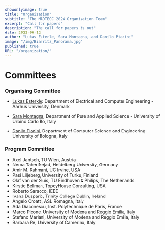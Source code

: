 ```yaml
---
showonlyimage: true
title: "Organization"
subtitle: "The MADTECC 2024 Organization Team"
excerpt: "Call for papers"
description: "The call for papers is out"
date: 2022-06-12
author: "Lukas Esterle, Sara Montagna, and Danilo Pianini"
image: "/img/Biarritz_Panorama.jpg"
published: true
URL: "/organization/"
---
```

# Committees

### Organising Committee

* [Lukas Esterkle](http://www.lukasesterle.com): Department of Electrical and Computer Engineering - Aarhus University, Denmark

* [Sara Montagna](https://www.uniurb.it/persone/sara-montagna), Department of Pure and Applied Science - University of Urbino Carlo Bo, Italy

* [Danilo Pianini](https://www.unibo.it/sitoweb/danilo.pianini), Department of Computer Science and Engineering - University of Bologna, Italy

### Program Committee

* Axel Jantsch, TU Wien, Austria
* Nema TaheriNejad, Heidelberg University, Germany
* Amir M. Rahmani, UC Irvine, USA
* Pasi Liljeberg, University of Turku, Finland
* Olaf van der Sluis, TU Eindhoven  \& Philips, The Netherlands
* Kirstie Bellman, TopcyHouse Consulting, USA
* Roberto Saracco, IEEE
* Ivana Dusparic, Trinity College Dublin, Ireland
* Angelo Croatti, ASL Romagna, Italy
* Ada Diaconescu,  Inst. Polytechnique de Paris, France
* Marco Picone, University of Modena and Reggio Emilia, Italy
* Stefano Mariani, University of Modena and Reggio Emilia, Italy
* Barbara Re, University of Camerino, Italy

